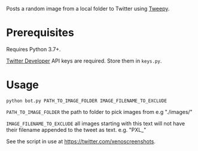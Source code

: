 Posts a random image from a local folder to Twitter using [Tweepy](https://www.tweepy.org/).

# Prerequisites
Requires Python 3.7+.

[Twitter Developer](https://developer.twitter.com) API keys are required. Store them in `keys.py`.


# Usage
`python bot.py PATH_TO_IMAGE_FOLDER IMAGE_FILENAME_TO_EXCLUDE`

`PATH_TO_IMAGE_FOLDER` the path to folder to pick images from e.g "./images/"

`IMAGE_FILENAME_TO_EXCLUDE` all images starting with this text will not have their filename appended to the tweet as text. e.g. "PXL_"

See the script in use at https://twitter.com/xenoscreenshots.
